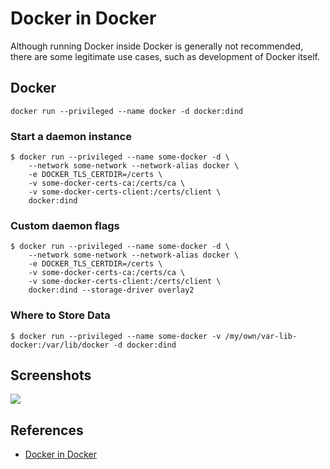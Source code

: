 # Docker in Docker

Although running Docker inside Docker is generally not recommended, there are some legitimate use cases, such as development of Docker itself.

## Docker
```
docker run --privileged --name docker -d docker:dind
```

### Start a daemon instance
```
$ docker run --privileged --name some-docker -d \
    --network some-network --network-alias docker \
    -e DOCKER_TLS_CERTDIR=/certs \
    -v some-docker-certs-ca:/certs/ca \
    -v some-docker-certs-client:/certs/client \
    docker:dind
```

### Custom daemon flags
```
$ docker run --privileged --name some-docker -d \
    --network some-network --network-alias docker \
    -e DOCKER_TLS_CERTDIR=/certs \
    -v some-docker-certs-ca:/certs/ca \
    -v some-docker-certs-client:/certs/client \
    docker:dind --storage-driver overlay2
```

### Where to Store Data
```
$ docker run --privileged --name some-docker -v /my/own/var-lib-docker:/var/lib/docker -d docker:dind
```

## Screenshots
![](https://asciinema.org/a/378669.svg)

## References
- [Docker in Docker](https://hub.docker.com/_/docker/)